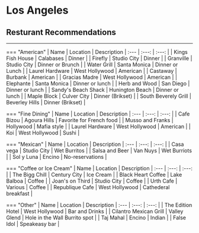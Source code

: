 # Los Angeles 

## Resturant Recommendations
***
<!--- the <tr> provides an empty line space to keep the table from providing zebra formatting -->

=== "American"
    | Name      | Location | Description
    | :---        | :---:  | :---:  |
    | Kings Fish House | Calabases  | Dinner  <tr></tr> |
    | Firefly   |  Studio City  | Dinner    <tr></tr>|
    | Granville   | Studio City    | Dinner or Brunch <tr></tr>|
    | Water Grill   |  Santa Monica   | Dinner or Lunch  <tr></tr>|
    | Laurel Hardware   | West Hollywood    | American <tr></tr>|
    | Castaway   | Burbank    | American <tr></tr>|
    | Gracias Madre   | West Hollywood    | American <tr></tr>|
    | Elephante   |  Santa Monica   | Dinner or lunch   <tr></tr>|
    | Herb and Wood   |  San Diego    | Dinner or lunch  <tr></tr>|
    | Sandy's Beach Shack   |  Hunington Beach   | Dinner or lunch  <tr></tr>|
    | Maple Block   |  Culver City   | Dinner (Brikset)  <tr></tr>|
    | South Beverely Grill   |  Beverley Hills   | Dinner (Brikset)  <tr></tr>|  

=== "Fine Dining"
    | Name      | Location | Description
    | :---        | :---:  | :---:  |
    | Cafe Bizou   |  Agoura Hills  | Favorite for French food   <tr></tr>|
    | Musso and Franks   | Hollywood    | Mafia style <tr></tr>|
    | Laurel Hardware   | West Hollywood    | American <tr></tr>|
    | Koi   |  West Hollywood   | Sushi  <tr></tr>|

=== "Mexican"
    | Name      | Location | Description
    | :---        | :---:  | :---:  |
    | Casa vega | Studio City  | Wet Burritos  <tr></tr> |
    | Salsa and Beer   |  Van Nuys  | Wet Burriots    <tr></tr>|
    | Sol y Luna   | Encino    | No-reservations <tr></tr>| 

=== "Coffee or Ice Cream"
    | Name      | Location | Description
    | :---        | :---:  | :---:  |
    | The Bigg Chill | Century City  | Ice Cream  <tr></tr> |
    | Black Heart Coffee   |  Lake Balboa  | Coffee    <tr></tr>|
    | Joan's on Third   | Studio City    | Coffee <tr></tr>|
    | Urth Cafe  | Various   | Coffee <tr></tr>|
    | Republique Cafe   |  West Hollywood   | Cathederal breakfast  <tr></tr>|

=== "Other"
    | Name      | Location | Description
    | :---        | :---:  | :---:  |
    | The Edition Hotel | West Hollywood  | Bar and Drinks  <tr></tr> |
    | Cilantro Mexican Grill   |  Valley Glend  | Hole in the Wall Burrito spot    <tr></tr>|
    | Taj Mahal   | Encino  | Indian <tr></tr>|
    | False Idol   |  Speakeasy bar <tr></tr>| 

